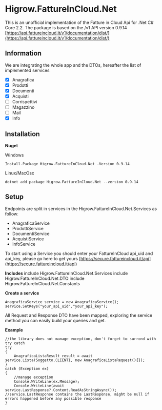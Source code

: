 
# Higrow.FattureInCloud.Net
This is an unofficial implementation of the Fatture in Cloud Api for .Net C# Core 2.2. The package is based on the /v1 API version 0.9.14 [https://api.fattureincloud.it/v1/documentation/dist/](https://api.fattureincloud.it/v1/documentation/dist/)

## Information
We are integrating the whole app and the DTOs, hereafter the list of implemented services

 - [x] Anagrafica
 - [x] Prodotti
 - [x] Documenti
 - [x] Acquisti
 - [ ] Corrispettivi
 - [ ] Magazzino
 - [ ] Mail
 - [x] Info

## Installation
**Nuget**

Windows

    Install-Package Higrow.FattureInCloud.Net -Version 0.9.14

Linux/MacOsx

    dotnet add package Higrow.FattureInCloud.Net --version 0.9.14

## Setup
Endpoints are split in services in the Higrow.FattureInCloud.Net.Services as follow:

 - AnagraficaService
 - ProdottiService
 - DocumentiService 
 - AcquistiService
 - InfoService

To start using a Service you should enter your FattureInCloud api_uid and api_key, please go here to get yours 
[https://secure.fattureincloud.it/api](https://secure.fattureincloud.it/api)

**Includes**
    include Higrow.FattureInCloud.Net.Services
    include Higrow.FattureInCloud.Net.DTO
    include Higrow.FattureInCloud.Net.Constants

**Create a service**

    AnagraficaService service = new AnagraficaService();
    service.SetKeys("your_api_uid","your_api_key");

All Request and Response DTO have been mapped, exploring the service method you can easily build your queries and get.

**Example**

    //the library does not manage exception, don't forget to surrond with try catch
    try
    {
    	AnagraficaListaResult result = await service.Lista(Soggetto.CLIENTI, new AnagraficaListaRequest(){});
    }
    catch (Exception ex)
    {
    	//manage exception
    	Console.WriteLine(ex.Message);
    	Console.WriteLine(await service.LastResponse?.Content.ReadAsStringAsync()); //service.LastResponse contains the LastResponse, might be null if errors happened before any possible response
    }
